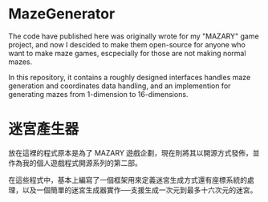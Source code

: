 # MazeGenerator
The code have published here was originally wrote for my "MAZARY" game project, and now I descided to make them open-source for anyone who want to make maze games, escpecially for those are not making normal mazes.

In this repository, it contains a roughly designed interfaces handles maze generation and coordinates data handling, and an implemention for generating mazes from 1-dimension to 16-dimensions.

# 迷宮產生器
放在這裡的程式原本是為了 MAZARY 遊戲企劃，現在則將其以開源方式發佈，並作為我的個人遊戲程式開源系列的第二部。

在這些程式中，基本上編寫了一個框架用來定義迷宮生成方式還有座標系統的處理，以及一個簡單的迷宮生成器實作──支援生成一次元到最多十六次元的迷宮。
